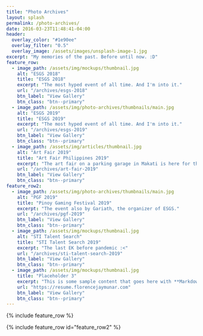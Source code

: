 ```yaml
---
title: "Photo Archives"
layout: splash
permalink: /photo-archives/
date: 2016-03-23T11:48:41-04:00
header:
  overlay_color: "#1e90ee"
  overlay_filter: "0.5"
  overlay_image: /assets/images/unsplash-image-1.jpg
excerpt: "My memories of the past. Before until now. :D"
feature_row:
  - image_path: /assets/img/mockups/thumbnail.jpg
    alt: "ESGS 2018"
    title: "ESGS 2018"
    excerpt: "The most hyped event of all time. And I'm into it."
    url: "/archives/esgs-2018"
    btn_label: "View Gallery"
    btn_class: "btn--primary"
  - image_path: /assets/img/photo-archives/thumbnails/main.jpg
    alt: "ESGS 2019"
    title: "ESGS 2019"
    excerpt: "The most hyped event of all time. And I'm into it."
    url: "/archives/esgs-2019"
    btn_label: "View Gallery"
    btn_class: "btn--primary"
  - image_path: /assets/img/articles/thumbnail.jpg
    alt: "Art Fair 2019"
    title: "Art Fair Philippines 2019"
    excerpt: "The art fair on a parking garage in Makati is here for the 2019th edition!"
    url: "/archives/art-fair-2019"
    btn_label: "View Gallery"
    btn_class: "btn--primary"
feature_row2:
  - image_path: /assets/img/photo-archives/thumbnails/main.jpg
    alt: "PGF 2019"
    title: "Pinoy Gaming Festival 2019"
    excerpt: "The event also by Gariath, the organizer of ESGS."
    url: "/archives/pgf-2019"
    btn_label: "View Gallery"
    btn_class: "btn--primary"
  - image_path: /assets/img/mockups/thumbnail.jpg
    alt: "STI Talent Search"
    title: "STI Talent Search 2019"
    excerpt: "The last EK before pandemic :<"
    url: "/archives/sti-talent-search-2019"
    btn_label: "View Gallery"
    btn_class: "btn--primary"
  - image_path: /assets/img/mockups/thumbnail.jpg
    title: "Placeholder 3"
    excerpt: "This is some sample content that goes here with **Markdown** formatting."
    url: "https://resume.florencejaymunar.com"
    btn_label: "View Gallery"
    btn_class: "btn--primary"
---
```


{% include feature_row %}

{% include feature_row id="feature_row2" %}
